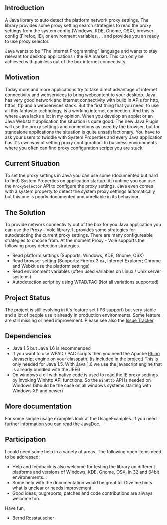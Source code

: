 ## Introduction ##
A Java library to auto detect the platform network proxy settings. The library provides some proxy setting search strategies to read the proxy settings from the system config (Windows, KDE, Gnome, OSX), browser config (Firefox, IE), or environment variables, ... and provides you an ready to use proxy selector.

Java wants to be "The Internet Programming" language and wants to stay relevant for desktop applications / the RIA market. This can only be achieved with painless out of the box internet connectivity.

## Motivation ##
Today more and more applications try to take direct advantage of internet connectivity and webservices to bring webcontent to your desktop. Java has very good network and internet connectivity with build in APIs for http, https, ftp and a webservices stack. But the first thing that you need, to use all this fantastic technology, is a working internet connection. And this is where Java lacks a lot in my opinion. When you develop an applet or an Java Webstart application the situation is quite good. The new Java Plugin will use the proxy settings and connections as used by the browser, but for standalone applications the situation is quite unsatisfactionary. You have to ask your users to twiddle with System Properties and every Java application has it's own way of setting proxy configuration. In business environments where you often can find proxy configuration scripts you are stuck.

## Current Situation ##
To set the proxy settings in Java you can use some (documented but hard to find) System Properties on application startup. At runtime you can use the `ProxySelector` API to configure the proxy settings. Java even comes with a system property to detect the system proxy settings automatically but this one is poorly documented and unreliable in its behaviour.

## The Solution ##
To provide network connectivity out of the box for you Java application you can use the Proxy - Vole library. It provides some strategies for autodetecting the current proxy settings. There are many configureable strategies to choose from. At the moment Proxy - Vole supports the following proxy detection strategies.

  * Read platform settings (Supports: Windows, KDE, Gnome, OSX)
  * Read browser setting (Supports: Firefox 3.x+, Internet Explorer; Chrome and Webkit use the platform settings)
  * Read environment variables (often used variables on Linux / Unix server systems)
  * Autodetection script by using WPAD/PAC (Not all variations supported)

## Project Status ##

The project is still evolving in it's feature set (IP6 support) but very stable and a lot of people use it already in production environments. Some feature are still missing or need improvement. Please see also the [Issue Tracker](http://code.google.com/p/proxy-vole/adminIssues).

## Dependencies ##
  * Java 1.5 but Java 1.6 is recommended
  * If you want to use WPAD / PAC scripts then you need the Apache [Rhino](http://www.mozilla.org/rhino/) Javascript engine on your classpath. (is included in the project)
This is only needed for Java 1.5. With Java 1.6 we use the javascript engine that is already bundled with the JRE6
  * On windows a dll with native code is used to read the IE proxy settings by invoking Winhttp API functions. So the `WinHttp` API is needed on Windows (Should be the case on all windows systems starting with Windows XP and newer)

## More documentation ##
For some simple usage examples look at the UsageExamples. If you need further information you can read the [JavaDoc](http://proxy-vole.googlecode.com/svn/trunk/proxy_vole/doc/api/index.html).

## Participation ##
I could need some help in a variety of areas. The following open items need to be addressed:

  * Help and feedback is also welcome for testing the library on different platforms and versions of Windows, KDE, Gnome, OSX, in 32 and 64bit environements...
  * Some help with the documentation would be great to. Give me hints what is unclear or needs improvement.
  * Good ideas, bugreports, patches and code contributions are always welcome too.

Have fun,

- Bernd Rosstauscher